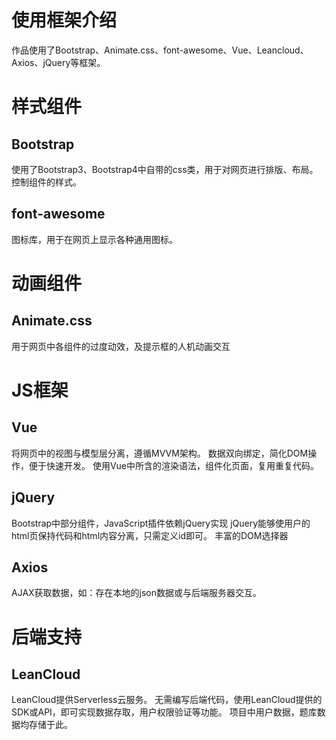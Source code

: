 # 使用框架介绍
作品使用了Bootstrap、Animate.css、font-awesome、Vue、Leancloud、Axios、jQuery等框架。
# 样式组件
## Bootstrap
使用了Bootstrap3、Bootstrap4中自带的css类，用于对网页进行排版、布局。控制组件的样式。
## font-awesome
图标库，用于在网页上显示各种通用图标。
# 动画组件
## Animate.css
用于网页中各组件的过度动效，及提示框的人机动画交互
# JS框架
## Vue
将网页中的视图与模型层分离，遵循MVVM架构。
数据双向绑定，简化DOM操作，便于快速开发。
使用Vue中所含的渲染语法，组件化页面，复用重复代码。
## jQuery
Bootstrap中部分组件，JavaScript插件依赖jQuery实现
jQuery能够使用户的html页保持代码和html内容分离，只需定义id即可。
丰富的DOM选择器
## Axios
AJAX获取数据，如：存在本地的json数据或与后端服务器交互。
# 后端支持
## LeanCloud
LeanCloud提供Serverless云服务。
无需编写后端代码，使用LeanCloud提供的SDK或API，即可实现数据存取，用户权限验证等功能。
项目中用户数据，题库数据均存储于此。